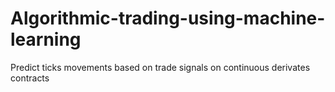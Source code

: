 # Algorithmic-trading-using-machine-learning
Predict ticks movements based on trade signals on continuous derivates contracts
